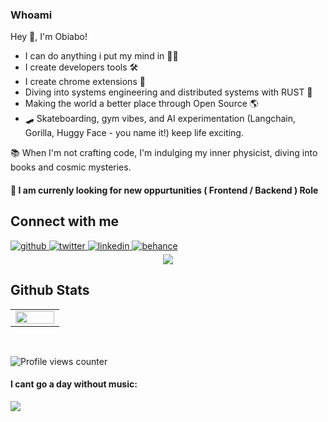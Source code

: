  


### Whoami  
Hey 👋, I'm Obiabo!

- I can do anything i put my mind in 💪🏽
- I create developers tools 🛠️
- I create chrome extensions 🧩
- Diving into systems engineering and distributed systems with RUST 🦀
- Making the world a better place through Open Source 🌎
- 🛹 Skateboarding, gym vibes, and AI experimentation (Langchain, Gorilla, Huggy Face - you name it!) keep life exciting.

📚 When I'm not crafting code, I'm indulging my inner physicist, diving into books and cosmic mysteries.

  #### 💼 I am currenly looking for new oppurtunities ( Frontend / Backend ) Role

  
  

## Connect with me  
<a href="https://github.com/yhoungdev" target="_blank">
<img src=https://img.shields.io/badge/github-%2324292e.svg?&style=for-the-badge&logo=github&logoColor=white alt=github style="margin-bottom: 5px;" />
</a>
<a href="https://twitter.com/obiabo_immanuel" target="_blank">
<img src=https://img.shields.io/badge/twitter-%2300acee.svg?&style=for-the-badge&logo=twitter&logoColor=white alt=twitter style="margin-bottom: 5px;" />
</a>
<a href="https://linkedin.com/in/https://www.linkedin.com/in/obiabo-emmanuel-5a66371aa/" target="_blank">
<img src=https://img.shields.io/badge/linkedin-%231E77B5.svg?&style=for-the-badge&logo=linkedin&logoColor=white alt=linkedin style="margin-bottom: 5px;" />
</a>
<a href="https://www.behance.net/yhoungdev" target="_blank">
<img src=https://img.shields.io/badge/behance-%23191919.svg?&style=for-the-badge&logo=behance&logoColor=white alt=behance style="margin-bottom: 5px;" />
</a>  
  

<br/>  


<div align="center"><img src="[[https://spotify-github-profile.vercel.app/api/view.svg?uid=312reff2odnnvxi4yb5alw5ysxn4&redirect=true][https://spotify-github-profile.vercel.app/api/view.svg?uid=312reff2odnnvxi4yb5alw5ysxn4&cover_image=true&theme=default&show_offline=false&background_color=000000&interchange=true&bar_color=53b14f&bar_color_cover=true" /></div>  

## Github Stats  
<table><tr><td valign="top" width="50%">

<img src="https://github-readme-stats.vercel.app/api?username=yhoungdev&show_icons=true&count_private=true&hide_border=true" align="left" style="width: 100%" />

</table>

<br/>  

![Profile views counter](https://komarev.com/ghpvc/?username=yhoungdev&&style=flat-square)  

#### I cant go a day without music:


<img id="example-view" src="https://spotify-github-profile.vercel.app/api/view.svg?uid=312reff2odnnvxi4yb5alw5ysxn4&amp;cover_image=true&amp;theme=default&amp;show_offline=false&amp;background_color=000000&amp;interchange=true&amp;bar_color=53b14f&amp;bar_color_cover=false">


